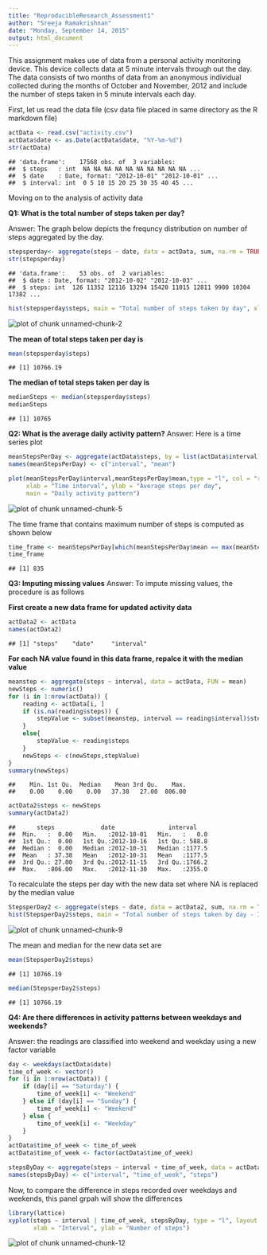 ```yaml
---
title: "ReproducibleResearch_Assessment1"
author: "Sreeja Ramakrishnan"
date: "Monday, September 14, 2015"
output: html_document
---
```

This assignment makes use of data from a personal activity monitoring device. This device collects data at 5 minute intervals through out the day. The data consists of two months of data from an anonymous individual collected during the months of October and November, 2012 and include the number of steps taken in 5 minute intervals each day.

First, let us read the data file 
(csv data file placed in same directory as the R markdown file)

```r
actData <- read.csv("activity.csv")
actData$date <- as.Date(actData$date, "%Y-%m-%d")
str(actData)
```

```
## 'data.frame':	17568 obs. of  3 variables:
##  $ steps   : int  NA NA NA NA NA NA NA NA NA NA ...
##  $ date    : Date, format: "2012-10-01" "2012-10-01" ...
##  $ interval: int  0 5 10 15 20 25 30 35 40 45 ...
```
Moving on to the analysis of activity data

**Q1: What is the total number of steps taken per day?**

Answer: The graph below depicts the frequncy distribution on number of steps aggregated by the day.

```r
stepsperday<- aggregate(steps ~ date, data = actData, sum, na.rm = TRUE)
str(stepsperday)
```

```
## 'data.frame':	53 obs. of  2 variables:
##  $ date : Date, format: "2012-10-02" "2012-10-03" ...
##  $ steps: int  126 11352 12116 13294 15420 11015 12811 9900 10304 17382 ...
```

```r
hist(stepsperday$steps, main = "Total number of steps taken by day", xlab = "Number of steps", col = "grey")
```

![plot of chunk unnamed-chunk-2](figure/Graph1.png) 

**The mean of total steps taken per day is**

```r
mean(stepsperday$steps)
```

```
## [1] 10766.19
```

**The median of total steps taken per day is**

```r
medianSteps <- median(stepsperday$steps)
medianSteps
```

```
## [1] 10765
```

**Q2: What is the average daily activity pattern?**
Answer: Here is a time series plot

```r
meanStepsPerDay <- aggregate(actData$steps, by = list(actData$interval), mean,na.rm=TRUE)
names(meanStepsPerDay) <- c("interval", "mean")

plot(meanStepsPerDay$interval,meanStepsPerDay$mean,type = "l", col = "red", 
     xlab = "Time interval", ylab = "Average steps per day", 
     main = "Daily activity pattern")
```

![plot of chunk unnamed-chunk-5](figure/Graph2.png) 

The time frame that contains maximum number of steps is computed as shown below

```r
time_frame <- meanStepsPerDay[which(meanStepsPerDay$mean == max(meanStepsPerDay$mean)),1]
time_frame
```

```
## [1] 835
```

**Q3: Imputing missing values**
Answer: To impute missing values, the procedure is as follows

**First create a new data frame for updated activity data**

```r
actData2 <- actData
names(actData2)
```

```
## [1] "steps"    "date"     "interval"
```
**For each NA value found in this data frame, repalce it with the median value**


```r
meanstep <- aggregate(steps ~ interval, data = actData, FUN = mean)
newSteps <- numeric()
for (i in 1:nrow(actData)) {
    reading <- actData[i, ]
    if (is.na(reading$steps)) {
        stepValue <- subset(meanstep, interval == reading$interval)$steps
    }
    else{
        stepValue <- reading$steps
    }
    newSteps <- c(newSteps,stepValue)
}
summary(newSteps)
```

```
##    Min. 1st Qu.  Median    Mean 3rd Qu.    Max. 
##    0.00    0.00    0.00   37.38   27.00  806.00
```

```r
actData2$steps <- newSteps
summary(actData2)
```

```
##      steps             date               interval     
##  Min.   :  0.00   Min.   :2012-10-01   Min.   :   0.0  
##  1st Qu.:  0.00   1st Qu.:2012-10-16   1st Qu.: 588.8  
##  Median :  0.00   Median :2012-10-31   Median :1177.5  
##  Mean   : 37.38   Mean   :2012-10-31   Mean   :1177.5  
##  3rd Qu.: 27.00   3rd Qu.:2012-11-15   3rd Qu.:1766.2  
##  Max.   :806.00   Max.   :2012-11-30   Max.   :2355.0
```
To recalculate the steps per day with the new data set where NA is replaced by the median value


```r
StepsperDay2 <- aggregate(steps ~ date, data = actData2, sum, na.rm = TRUE)
hist(StepsperDay2$steps, main = "Total number of steps taken by day - Imputed missing values", xlab = "Number of steps", col = "blue")
```

![plot of chunk unnamed-chunk-9](figure/Graph3.png) 

The mean and median for the new data set are

```r
mean(StepsperDay2$steps)
```

```
## [1] 10766.19
```

```r
median(StepsperDay2$steps)
```

```
## [1] 10766.19
```

**Q4: Are there differences in activity patterns between weekdays and weekends?**

Answer: the readings are classified into weekend and weekday using a new factor variable


```r
day <- weekdays(actData$date)
time_of_week <- vector()
for (i in 1:nrow(actData)) {
    if (day[i] == "Saturday") {
        time_of_week[i] <- "Weekend"
    } else if (day[i] == "Sunday") {
        time_of_week[i] <- "Weekend"
    } else {
        time_of_week[i] <- "Weekday"
    }
}
actData$time_of_week <- time_of_week
actData$time_of_week <- factor(actData$time_of_week)

stepsByDay <- aggregate(steps ~ interval + time_of_week, data = actData, mean)
names(stepsByDay) <- c("interval", "time_of_week", "steps")
```
Now, to compare the difference in steps recorded over weekdays and weekends, this panel grpah will show the differences


```r
library(lattice)
xyplot(steps ~ interval | time_of_week, stepsByDay, type = "l", layout = c(1, 2), 
       xlab = "Interval", ylab = "Number of steps")
```

![plot of chunk unnamed-chunk-12](figure/Graph4.png) 

